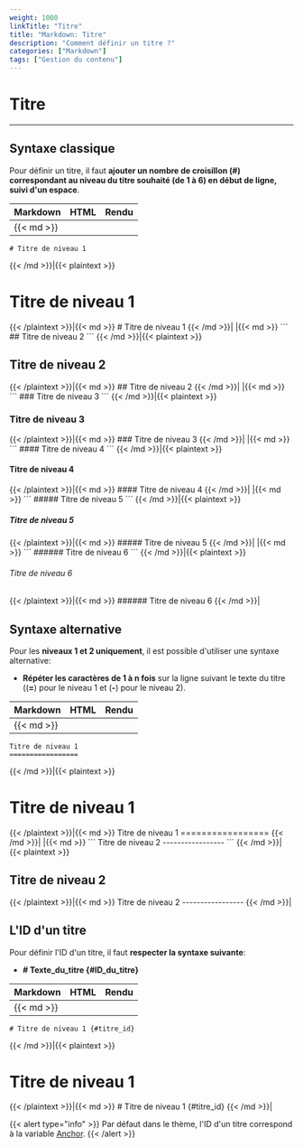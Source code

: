 ```yaml
---
weight: 1000
linkTitle: "Titre"
title: "Markdown: Titre"
description: "Comment définir un titre ?"
categories: ["Markdown"]
tags: ["Gestion du contenu"]
---
```


# Titre
---

## Syntaxe classique

Pour définir un titre, il faut **ajouter un nombre de croisillon (\#) correspondant au niveau du titre souhaité (de 1 à 6) en début de ligne, suivi d'un espace**.

| Markdown | HTML | Rendu |
| -------- | ---- | ----- |
|{{< md >}}
```
# Titre de niveau 1
```
{{< /md >}}|{{< plaintext >}}
<h1>Titre de niveau 1</h1>
{{< /plaintext >}}|{{< md >}}
# Titre de niveau 1
{{< /md >}}|
|{{< md >}}
```
## Titre de niveau 2
```
{{< /md >}}|{{< plaintext >}}
<h2>Titre de niveau 2</h2>
{{< /plaintext >}}|{{< md >}}
## Titre de niveau 2
{{< /md >}}|
|{{< md >}}
```
### Titre de niveau 3
```
{{< /md >}}|{{< plaintext >}}
<h3>Titre de niveau 3</h3>
{{< /plaintext >}}|{{< md >}}
### Titre de niveau 3
{{< /md >}}|
|{{< md >}}
```
#### Titre de niveau 4
```
{{< /md >}}|{{< plaintext >}}
<h4>Titre de niveau 4</h4>
{{< /plaintext >}}|{{< md >}}
#### Titre de niveau 4
{{< /md >}}|
|{{< md >}}
```
##### Titre de niveau 5
```
{{< /md >}}|{{< plaintext >}}
<h5>Titre de niveau 5</h5>
{{< /plaintext >}}|{{< md >}}
##### Titre de niveau 5
{{< /md >}}|
|{{< md >}}
```
###### Titre de niveau 6
```
{{< /md >}}|{{< plaintext >}}
<h6>Titre de niveau 6</h6>
{{< /plaintext >}}|{{< md >}}
###### Titre de niveau 6
{{< /md >}}|

## Syntaxe alternative

Pour les **niveaux 1 et 2 uniquement**, il est possible d'utiliser une syntaxe alternative:

* **Répéter les caractères de 1 à n fois** sur la ligne suivant le texte du titre ((**=**) pour le niveau 1 et (**-**) pour le niveau 2).

| Markdown | HTML | Rendu |
| -------- | ---- | ----- |
|{{< md >}}
```
Titre de niveau 1
=================
```
{{< /md >}}|{{< plaintext >}}
<h1>Titre de niveau 1</h1>
{{< /plaintext >}}|{{< md >}}
Titre de niveau 1
=================
{{< /md >}}|
|{{< md >}}
```
Titre de niveau 2
-----------------
```
{{< /md >}}|{{< plaintext >}}
<h2>Titre de niveau 2</h2>
{{< /plaintext >}}|{{< md >}}
Titre de niveau 2
-----------------
{{< /md >}}|

## L'ID d'un titre

Pour définir l'ID d'un titre, il faut **respecter la syntaxe suivante**:

* **# Texte_du_titre {#ID_du_titre}**

| Markdown | HTML | Rendu |
| -------- | ---- | ----- |
|{{< md >}}
```
# Titre de niveau 1 {#titre_id}
```
{{< /md >}}|{{< plaintext >}}
<h1 id="titre_id">Titre de niveau 1</h1>
{{< /plaintext >}}|{{< md >}}
# Titre de niveau 1 {#titre_id}
{{< /md >}}|

{{< alert type="info" >}}
Par défaut dans le thème, l'ID d'un titre correspond à la variable [Anchor](https://gohugo.io/getting-started/configuration-markup#render-hook-templates).
{{< /alert >}}
